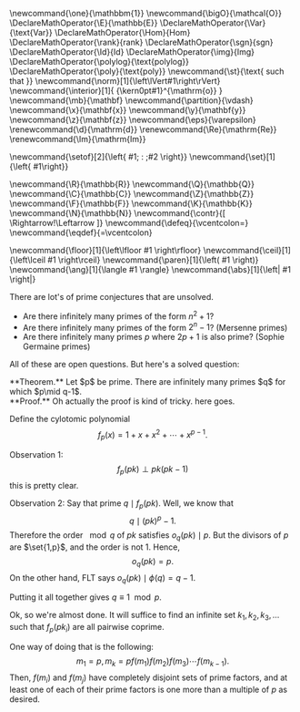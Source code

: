\newcommand{\one}{\mathbbm{1}}
\newcommand{\bigO}{\mathcal{O}}
\DeclareMathOperator{\E}{\mathbb{E}}
\DeclareMathOperator{\Var}{\text{Var}}
\DeclareMathOperator{\Hom}{Hom}
\DeclareMathOperator{\rank}{rank}
\DeclareMathOperator{\sgn}{sgn}
\DeclareMathOperator{\Id}{Id}
\DeclareMathOperator{\img}{Img}
\DeclareMathOperator{\polylog}{\text{polylog}}
\DeclareMathOperator{\poly}{\text{poly}}
\newcommand{\st}{\text{ such that }}
\newcommand{\norm}[1]{\left\lVert#1\right\rVert}
\newcommand{\interior}[1]{ {\kern0pt#1}^{\mathrm{o}} }
\newcommand{\mb}{\mathbf}
\newcommand{\partition}{\vdash}
\newcommand{\x}{\mathbf{x}}
\newcommand{\y}{\mathbf{y}}
\newcommand{\z}{\mathbf{z}}
\newcommand{\eps}{\varepsilon}
\renewcommand{\d}{\mathrm{d}}
\renewcommand{\Re}{\mathrm{Re}}
\renewcommand{\Im}{\mathrm{Im}}

\newcommand{\setof}[2]{\left\{ #1\; : \;#2 \right\}}
\newcommand{\set}[1]{\left\{ #1\right\}}

\newcommand{\R}{\mathbb{R}}
\newcommand{\Q}{\mathbb{Q}}
\newcommand{\C}{\mathbb{C}}
\newcommand{\Z}{\mathbb{Z}}
\newcommand{\F}{\mathbb{F}}
\newcommand{\K}{\mathbb{K}}
\newcommand{\N}{\mathbb{N}}
\newcommand{\contr}{\[ \Rightarrow\!\Leftarrow \]}
\newcommand{\defeq}{\vcentcolon=}
\newcommand{\eqdef}{=\vcentcolon}

\newcommand{\floor}[1]{\left\lfloor #1 \right\rfloor}
\newcommand{\ceil}[1]{\left\lceil #1 \right\rceil}
\newcommand{\paren}[1]{\left( #1 \right)}
\newcommand{\ang}[1]{\langle #1 \rangle}
\newcommand{\abs}[1]{\left| #1 \right|}


There are lot's of prime conjectures that are unsolved.
- Are there infinitely many primes of the form $n^{2}+1$?
- Are there infinitely many primes of the form $2^{n}-1$?
    (Mersenne primes)
- Are there infinitely many primes $p$ where $2p+1$ is also
    prime? (Sophie Germaine primes)

All of these are open questions.
But here's a solved question:

<div class="thm envbox">**Theorem.**
Let $p$ be prime. There are infinitely many primes $q$ for which
$p\mid q-1$.
</div>
<div class="pf envbox">**Proof.**
Oh actually the proof is kind of tricky. here goes.

Define the cylotomic polynomial
$$f_p(x) = 1+x+x^{2}+\cdots + x^{p-1}.$$

Observation 1:
$$f_p(pk) \perp pk(pk-1)$$
this is pretty clear.

Observation 2:
Say that prime $q\mid f_p(pk)$. 
Well, we know that $$q \mid (pk)^{p}-1.$$
Therefore the order $\mod q$ of  $pk$ satisfies $o_q(pk) \mid p$.
But the divisors of $p$ are $\set{1,p}$, and the order is not $1$.
Hence, 
$$o_q(pk) = p.$$
On the other hand, FLT says $o_q(pk) \mid \phi(q)=q-1$. 

Putting it all together gives $q\equiv 1 \mod p$.

Ok, so we're almost done. 
It will suffice to find an infinite set $k_1,k_2,k_3,\ldots$ such
that $f_p(pk_i)$ are all pairwise coprime.

One way of doing that is the following:
$$m_1=p, m_k=pf(m_1)f(m_2)f(m_3)\cdots f(m_{k-1}).$$
Then, $f(m_i)$ and  $f(m_j)$ have completely disjoint sets of
prime factors, and at least one of each of their prime factors is
one more than a multiple of  $p$ as desired.


</div>



